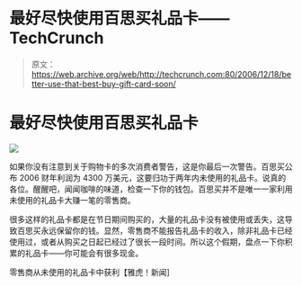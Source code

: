 # 最好尽快使用百思买礼品卡——TechCrunch

> 原文：<https://web.archive.org/web/http://techcrunch.com:80/2006/12/18/better-use-that-best-buy-gift-card-soon/>

# 最好尽快使用百思买礼品卡

![](img/983173b9391fc239934ab7dea5297c4f.png)

如果你没有注意到关于购物卡的多次消费者警告，这是你最后一次警告。百思买公布 2006 财年利润为 4300 万美元，这要归功于两年内未使用的礼品卡。说真的各位。醒醒吧，闻闻咖啡的味道，检查一下你的钱包。百思买并不是唯一一家利用未使用的礼品卡大赚一笔的零售商。

很多这样的礼品卡都是在节日期间购买的，大量的礼品卡没有被使用或丢失，这导致百思买永远保留你的钱。显然，零售商不能报告礼品卡的收入，除非礼品卡已经使用过，或者从购买之日起已经过了很长一段时间。所以这个假期，盘点一下你积累的礼品卡——你可能会有很多现金。

零售商从未使用的礼品卡中获利【雅虎！新闻]